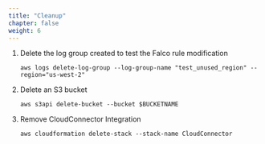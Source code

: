 ```yaml
---
title: "Cleanup"
chapter: false
weight: 6
---
```


1. Delete the log group created to test the Falco rule modification

    ```
    aws logs delete-log-group --log-group-name "test_unused_region" --region="us-west-2"
    ```

1. Delete an S3 bucket

    ```
    aws s3api delete-bucket --bucket $BUCKETNAME
    ```

1. Remove CloudConnector Integration

    ```
    aws cloudformation delete-stack --stack-name CloudConnector
    ```
